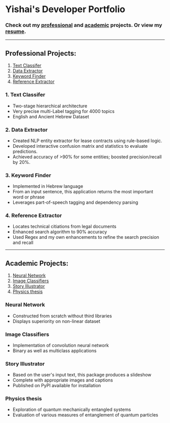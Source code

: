 # Yishai's Developer Portfolio

### Check out my [professional](#Professional-Projects) and [academic](#Academic-Projects) projects. Or view my [resume](cv.pdf).
---
## Professional Projects:
1. [Text Classifer](#Text-Classifer)
2. [Data Extractor](#Data-Extractor)
3. [Keyword Finder](#Keyword-Finder)
4. [Reference Extractor](#Reference-Extractor)

### 1. Text Classifer
- Two-stage hierarchical architecture
- Very precise multi-Label tagging for 4000 topics
- English and Ancient Hebrew Dataset
### 2. Data Extractor 
- Created NLP entity extractor for lease contracts using rule-based logic.
- Developed interactive confusion matrix and statistics to evaluate predictions.
- Achieved accuracy of >90% for some entities; boosted precision/recall by 20%.
### 3. Keyword Finder
- Implemented in Hebrew language
- From an input sentence, this application returns the most important word or phrase
- Leverages part-of-speech tagging and dependency parsing
### 4. Reference Extractor
- Locates technical citiations from legal documents
- Enhanced search algorithm to 90% accuracy
- Used Regex and my own enhancements to refine the search precision and recall

---

## Academic Projects:
1. [Neural Network](#Neural-Network)
2. [Image Classifiers](#Image-Classifiers)
3. [Story Illustrator](#Story-Illustrator)
4. [Physics thesis](#Physics-thesis)

### Neural Network
- Constructed from scratch without third libraries
- Displays superiority on non-linear dataset
### Image Classifiers
- Implementation of convolution neural network
- Binary as well as multiclass applications
### Story Illustrator
- Based on the user's input text, this package produces a slideshow
- Complete with appropriate images and  captions
- Published on PyPI available for installation
### Physics thesis
- Exploration of quantum mechanically entangled systems
- Evaluation of various measures of entanglement of quantum particles
<!-- ### Story Illustrator -->